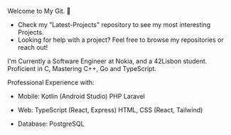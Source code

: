 Welcome to My Git. 👋

 - Check my "Latest-Projects" repository to see my most interesting Projects.
 - Looking for help with a project? Feel free to browse my repositories or reach out!
 
  I'm Currently a Software Engineer at Nokia, and a 42Lisbon student. Proficient in C, Mastering C++, Go and TypeScript.

  Professional Experience with:
   - Mobile:
     Kotlin (Android Studio)
     PHP Laravel

   - Web:
     TypeScript (React, Express)
     HTML, CSS (React, Tailwind)

   - Database:
     PostgreSQL
